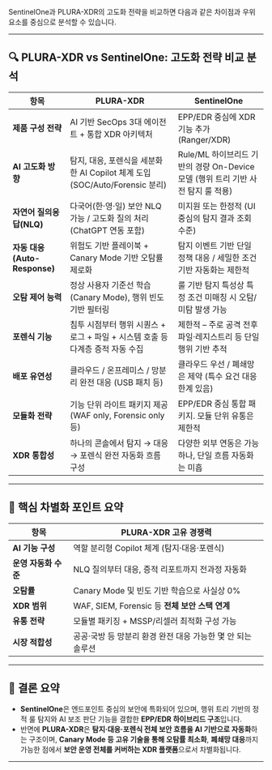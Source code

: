 SentinelOne과 PLURA-XDR의 고도화 전략을 비교하면 다음과 같은 차이점과 우위 요소를 중심으로 분석할 수 있습니다.

---

## 🔍 PLURA-XDR vs SentinelOne: 고도화 전략 비교 분석

| 항목                       | **PLURA-XDR**                                             | **SentinelOne**                                         |
| ------------------------ | --------------------------------------------------------- | ------------------------------------------------------- |
| **제품 구성 전략**             | AI 기반 SecOps 3대 에이전트 + 통합 XDR 아키텍처                        | EPP/EDR 중심에 XDR 기능 추가 (Ranger/XDR)                      |
| **AI 고도화 방향**            | 탐지, 대응, 포렌식을 세분화한 AI Copilot 체계 도입 (SOC/Auto/Forensic 분리) | Rule/ML 하이브리드 기반의 경량 On-Device 모델 (행위 트리 기반 사전 탐지 룰 적용) |
| **자연어 질의응답(NLQ)**        | 다국어(한·영·일) 보안 NLQ 가능 / 고도화 질의 처리 (ChatGPT 연동 포함)          | 미지원 또는 한정적 (UI 중심의 탐지 결과 조회 수준)                         |
| **자동 대응(Auto-Response)** | 위험도 기반 플레이북 + Canary Mode 기반 오탐률 제로화                      | 탐지 이벤트 기반 단일 정책 대응 / 세밀한 조건 기반 자동화는 제한적                 |
| **오탐 제어 능력**             | 정상 사용자 기준선 학습 (Canary Mode), 행위 빈도 기반 필터링                 | 룰 기반 탐지 특성상 특정 조건 미매칭 시 오탐/미탐 발생 가능                     |
| **포렌식 기능**               | 침투 시점부터 행위 시퀀스 + 로그 + 파일 + 시스템 호출 등 다계층 증적 자동 수집          | 제한적 – 주로 공격 전후 파일·레지스트리 등 단일 행위 기반 추적                   |
| **배포 유연성**               | 클라우드 / 온프레미스 / 망분리 완전 대응 (USB 패치 등)                       | 클라우드 우선 / 폐쇄망은 제약 (특수 요건 대응 한계 있음)                      |
| **모듈화 전략**               | 기능 단위 라이트 패키지 제공 (WAF only, Forensic only 등)              | EPP/EDR 중심 통합 패키지. 모듈 단위 유통은 제한적                        |
| **XDR 통합성**              | 하나의 콘솔에서 탐지 → 대응 → 포렌식 완전 자동화 흐름 구성                       | 다양한 외부 연동은 가능하나, 단일 흐름 자동화는 미흡                          |

---

## 🔑 핵심 차별화 포인트 요약

| 항목            | PLURA-XDR 고유 경쟁력                      |
| ------------- | ------------------------------------- |
| **AI 기능 구성**  | 역할 분리형 Copilot 체계 (탐지·대응·포렌식)         |
| **운영 자동화 수준** | NLQ 질의부터 대응, 증적 리포트까지 전과정 자동화         |
| **오탐률**       | Canary Mode 및 빈도 기반 학습으로 사실상 0%       |
| **XDR 범위**    | WAF, SIEM, Forensic 등 **전체 보안 스택 연계** |
| **유통 전략**     | 모듈별 패키징 + MSSP/리셀러 최적화 구성 가능          |
| **시장 적합성**    | 공공·국방 등 망분리 환경 완전 대응 가능한 몇 안 되는 솔루션   |

---

## 🧭 결론 요약

* **SentinelOne**은 엔드포인트 중심의 보안에 특화되어 있으며, 행위 트리 기반의 정적 룰 탐지와 AI 보조 판단 기능을 결합한 **EPP/EDR 하이브리드 구조**입니다.
* 반면에 **PLURA-XDR**은 **탐지·대응·포렌식 전체 보안 흐름을 AI 기반으로 자동화**하는 구조이며, **Canary Mode 등 고유 기술을 통해 오탐률 최소화**, **폐쇄망 대응**까지 가능한 점에서 **보안 운영 전체를 커버하는 XDR 플랫폼**으로서 차별화됩니다.

---
